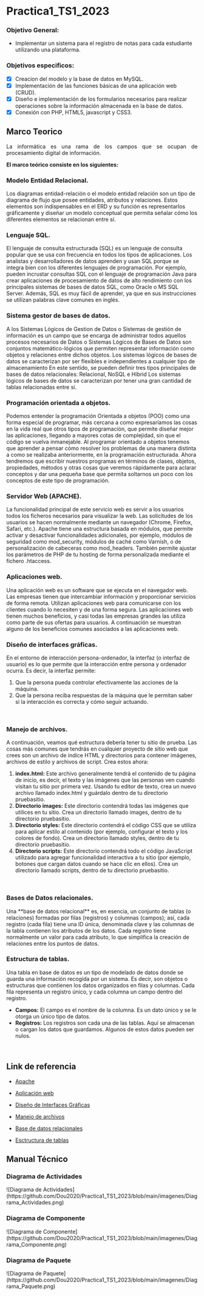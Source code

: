 # Practica1_TS1_2023

<h3>Objetivo General:</h3>

- Implementar un sistema para el registro de notas para cada estudiante utilizando una plataforma.

<h3>Objetivos especificos:</h3>

- [x] Creacion del modelo y la base de datos en MySQL.
- [x] Implementación de las funciones básicas de una aplicación web (CRUD).
- [x] Diseño e implementación de los formularios necesarios para realizar operaciones sobre la información almacenada en la base de datos.
- [x] Conexión con PHP, HTML5, javascript y CSS3.

<h2>Marco Teorico</h2>
<p align="justify">La informática es una rama de los campos que se ocupan de procesamiento digital de información.
<p align="justify">
<b> El marco teórico consiste en los siguientes: </b>
</br>
<h3>Modelo Entidad Relacional.</h3>
Los diagramas entidad-relación o el modelo entidad relación son un tipo de diagrama de flujo que posee entidades, atributos y relaciones. Estos elementos son indispensables en el ERD y su función es representarlos gráficamente y diseñar un modelo conceptual que permita señalar cómo los diferentes elementos se relacionan entre sí.
</br>
<h3> Lenguaje SQL. </h3>
El lenguaje de consulta estructurada (SQL) es un lenguaje de consulta popular que se usa con frecuencia en todos los tipos de aplicaciones. Los analistas y desarrolladores de datos aprenden y usan SQL porque se integra bien con los diferentes lenguajes de programación. Por ejemplo, pueden incrustar consultas SQL con el lenguaje de programación Java para crear aplicaciones de procesamiento de datos de alto rendimiento con los principales sistemas de bases de datos SQL, como Oracle o MS SQL Server. Además, SQL es muy fácil de aprender, ya que en sus instrucciones se utilizan palabras clave comunes en inglés.
</br>
<h3>Sistema gestor de bases de datos. </h3>
A los Sistemas Lógicos de Gestion de Datos o Sistemas de gestión de información es un campo que se encarga de administrar todos aquellos procesos necesarios
de Datos o Sistemas Lógicos de Bases de Datos son conjuntos matemático-lógicos que
permiten representar información como objetos y relaciones entre dichos objetos.
Los sistemas lógicos de bases de datos se caracterizan por ser flexibles e independientes a cualquier tipo de almacenamiento
En este sentido, se pueden definir tres tipos principales de bases de datos relacionales: Relacional, NoSQL e Híbrid
Los sistemas lógicos de bases de datos se caracterizan por tener una gran cantidad de tablas relacionadas entre sí.
</br>
<h3> Programación orientada a objetos. </h3>
Podemos entender la programación Orientada a objetos (POO) como una forma especial de programar, más cercana a como expresaríamos las cosas en la vida real que otros tipos de programación, que permite diseñar mejor las aplicaciones, llegando a mayores cotas de complejidad, sin que el código se vuelva inmanejable.
Al programar orientado a objetos tenemos que aprender a pensar cómo resolver los problemas de una manera distinta a como se realizaba anteriormente, en la programación estructurada. Ahora tendremos que escribir nuestros programas en términos de clases, objetos, propiedades, métodos y otras cosas que veremos rápidamente para aclarar conceptos y dar una pequeña base que permita soltarnos un poco con los conceptos de este tipo de programación.
</br>
<h3> Servidor Web (APACHE). </h3>
La funcionalidad principal de este servicio web es servir a los usuarios todos los ficheros necesarios para visualizar la web. Las solicitudes de los usuarios se hacen normalmente mediante un navegador (Chrome, Firefox, Safari, etc.).
Apache tiene una estructura basada en módulos, que permite activar y desactivar funcionalidades adicionales, por ejemplo, módulos de seguridad como mod_security, módulos de caché como Varnish, o de personalización de cabeceras como mod_headers. También permite ajustar los parámetros de PHP de tu hosting de forma personalizada mediante el fichero .htaccess.
</br>
<h3> Aplicaciones web. </h3>
Una aplicación web es un software que se ejecuta en el navegador web. Las empresas tienen que intercambiar información y proporcionar servicios de forma remota. Utilizan aplicaciones web para comunicarse con los clientes cuando lo necesiten y de una forma segura.
Las aplicaciones web tienen muchos beneficios, y casi todas las empresas grandes las utiliza como parte de sus ofertas para usuarios. A continuación se muestran alguno de los beneficios comunes asociados a las aplicaciones web.
</br>
<h3> Diseño de interfaces gráficas. </h3>
En el entorno de interacción persona-ordenador, la interfaz (o interfaz de usuario) es lo que permite que la interacción entre persona y ordenador ocurra. Es decir, la interfaz permite:

1. Que la persona pueda controlar efectivamente las acciones de la máquina.
1. Que la persona reciba respuestas de la máquina que le permitan saber si la interacción es correcta y cómo seguir actuando.
</br>
<h3> Manejo de archivos. </h3>
A continuación, veamos qué estructura debería tener tu sitio de prueba. Las cosas más comunes que tendrás en cualquier proyecto de sitio web que crees son un archivo de índice HTML y directorios para contener imágenes, archivos de estilo y archivos de script. Crea estos ahora:

1. **index.html:** Este archivo generalmente tendrá el contenido de tu página de inicio, es decir, el texto y las imágenes que las personas ven cuando visitan tu sitio por primera vez. Usando tu editor de texto, crea un nuevo archivo llamado index.html y guárdalo dentro de tu directorio pruebasitio.
1. **Directorio images:** Este directorio contendrá todas las imágenes que utilices en tu sitio. Crea un directorio llamado images, dentro de tu directorio pruebasitio.
1. **Directorio styles:** Este directorio contendrá el código CSS que se utiliza para aplicar estilo al contenido (por ejemplo, configurar el texto y los colores de fondo). Crea un directorio llamado styles, dentro de tu directorio pruebasitio.
1. **Directorio scripts:** Este directorio contendrá todo el código JavaScript utilizado para agregar funcionalidad interactiva a tu sitio (por ejemplo, botones que cargan datos cuando se hace clic en ellos). Crea un directorio llamado scripts, dentro de tu directorio pruebasitio.
</br>
<h3> Bases de Datos relacionales. </h3>
Una **base de datos relacional** es, en esencia, un conjunto de tablas (o relaciones) formadas por filas (registros) y columnas (campos); así, cada registro (cada fila) tiene una ID única, denominada clave y las columnas de la tabla contienen los atributos de los datos. Cada registro tiene normalmente un valor para cada atributo, lo que simplifica la creación de relaciones entre los puntos de datos.
</br>
<h3> Estructura de tablas. </h3>
Una tabla en base de datos es un tipo de modelado de datos donde se guarda una información recogida por un sistema. Es decir, son objetos o estructuras que contienen los datos organizados en filas y columnas. Cada fila representa un registro único, y cada columna un campo dentro del registro. 

+ **Campos:** El campo es el nombre de la columna. Es un dato único y se le otorga un único tipo de datos.
+ **Registros:** Los registros son cada una de las tablas. Aquí se almacenan o cargan los datos que guardamos. Algunos de estos datos pueden ser nulos.
</br>
<h2>Link de referencia</h2>

+ [Apache](https://axarnet.es/blog/que-es-apache)

+ [Aplicación web](https://aws.amazon.com/es/what-is/web-application/)

+ [Diseño de Interfaces Gráficas](https://www.youtube.com/watch?v=94bZ_)

+ [Manejo de archivos](https://developer.mozilla.org/es/docs/Learn/Getting_started_with_the_web/Dealing_with_files)

+ [Base de datos relacionales](https://ayudaleyprotecciondatos.es/bases-de-datos/relacional/)

+ [Esctructura de tablas](https://blog.comparasoftware.com/que-es-tabla-en-base-de-datos/)

<h2>Manual Técnico</h2>
<h3>Diagrama de Actividades</h3>
<span>![</span><span>Diagrama de Actividades</span><span>]</span><span>(</span><span>https://github.com/Dou2020/Practica1_TS1_2023/blob/main/imagenes/Diagrama_Actividades.png</span><span>)</span>
<h3>Diagrama de Componente</h3>
<span>![</span><span>Diagrama de Componente</span><span>]</span><span>(</span><span>https://github.com/Dou2020/Practica1_TS1_2023/blob/main/imagenes/Diagrama_Componente.png</span><span>)</span>
<h3>Diagrama de Paquete</h3>
<span>![</span><span>Diagrama de Paquete</span><span>]</span><span>(</span><span>https://github.com/Dou2020/Practica1_TS1_2023/blob/main/imagenes/Diagrama_Paquete.png</span><span>)</span>

